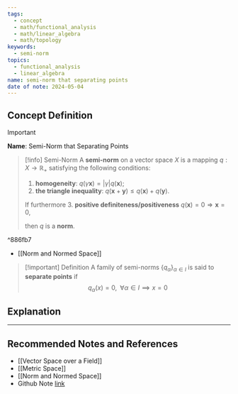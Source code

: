 ```yaml
---
tags:
  - concept
  - math/functional_analysis
  - math/linear_algebra
  - math/topology
keywords:
  - semi-norm
topics:
  - functional_analysis
  - linear_algebra
name: semi-norm that separating points
date of note: 2024-05-04
---
```


## Concept Definition

>[!important]
>**Name**:  Semi-Norm that Separating Points


>[!info] Semi-Norm
>A **semi-norm** on a vector space $X$ is a mapping $q: X\rightarrow \mathbb{R}_{+}$ satisfying the following conditions: 
> 1. **homogeneity**: $q(\gamma \mathbf{x}) = |\gamma| q(\mathbf{x})$;
> 2. **the triangle inequality**: $q(\mathbf{x}+\mathbf{y})\le q(\mathbf{x})+ q(\mathbf{y})$.
>
>If furthermore 
> 3. **positive definiteness/positiveness** $q(\mathbf{x})=0 \Rightarrow \mathbf{x}=0$, 
>     
>then $q$ is a **norm**.

^886fb7

- [[Norm and Normed Space]]

>[!important] Definition
>A family of semi-norms $\{ q_{\alpha} \}_{\alpha\in I}$ is said to **separate points** if 
>$$
>q_{\alpha}(x) = 0, \;\; \forall \alpha \in I \implies x = 0
>$$


## Explanation










-----------
##  Recommended Notes and References

- [[Vector Space over a Field]]
- [[Metric Space]]
- [[Norm and Normed Space]]
- Github Note [link](https://github.com/TianpeiLuke/SelfStudyNotes/tree/master/self-study/probability_and_measure_theory)